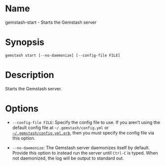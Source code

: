 <!--Automatically generated by Pandoc -->

# Name

gemstash-start - Starts the Gemstash server

# Synopsis

`gemstash start [--no-daemonize] [--config-file FILE]`

# Description

Starts the Gemstash server.

# Options

  - `--config-file FILE`: Specify the config file to use. If you aren’t
    using the default config file at `~/.gemstash/config.yml` or
    [`~/.gemstash/config.yml.erb`](docs/gemstash-customize.7.md#erb-parsed-config),
    then you must specify the config file via this option.

  - `--no-daemonize`: The Gemstash server daemonizes itself by default.
    Provide this option to instead run the server until `Ctrl-C` is
    typed. When not daemonized, the log will be output to standard out.
